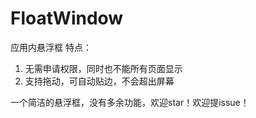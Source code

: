 # FloatWindow
应用内悬浮框
特点：
1. 无需申请权限，同时也不能所有页面显示
2. 支持拖动，可自动贴边，不会超出屏幕

一个简洁的悬浮框，没有多余功能，欢迎star！欢迎提issue！
